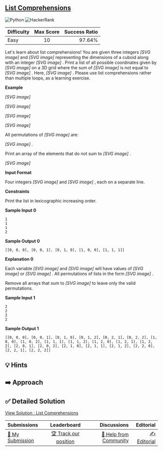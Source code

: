 ## [List Comprehensions](https://www.hackerrank.com/challenges/list-comprehensions)

![Python](https://img.shields.io/badge/python-3670A0?style=for-the-badge&logo=python&logoColor=ffdd54) ![HackerRank](https://img.shields.io/badge/-Hackerrank-2EC866?style=for-the-badge&logo=HackerRank&logoColor=white)

| Difficulty | Max Score | Success Ratio |
|:-----------|:------------:|------------:|
| Easy       | 10      | 97.64%        |

Let's learn about list comprehensions! You are given three integers  *[SVG image]*  and  *[SVG image]*  representing the dimensions of a cuboid along with an integer  *[SVG image]* . Print a list of all possible coordinates given by  *[SVG image]*  on a 3D grid where the sum of  *[SVG image]*  is not equal to  *[SVG image]* . Here,  *[SVG image]* . Please use list comprehensions rather than multiple loops, as a learning exercise. 


**Example**   

 *[SVG image]*    

 *[SVG image]*    

 *[SVG image]*    

 *[SVG image]* 


All permutations of  *[SVG image]*  are:   

 *[SVG image]* . 


Print an array of the elements that do not sum to  *[SVG image]* . 


 *[SVG image]* 

**Input Format**

Four integers  *[SVG image]*  and  *[SVG image]* , each on a separate line. 

**Constraints**

Print the list in lexicographic increasing order.

**Sample Input 0**


```
1
1
1
2

```

**Sample Output 0**


```
[[0, 0, 0], [0, 0, 1], [0, 1, 0], [1, 0, 0], [1, 1, 1]]

```

**Explanation 0**

Each variable  *[SVG image]*  and  *[SVG image]*  will have values of  *[SVG image]*  or  *[SVG image]* . All permutations of lists in the form  *[SVG image]* .   

Remove all arrays that sum to  *[SVG image]*  to leave only the valid permutations.

**Sample Input 1**


```
2
2
2
2

```

**Sample Output 1**


```
[[0, 0, 0], [0, 0, 1], [0, 1, 0], [0, 1, 2], [0, 2, 1], [0, 2, 2], [1, 0, 0], [1, 0, 2], [1, 1, 1], [1, 1, 2], [1, 2, 0], [1, 2, 1], [1, 2, 2], [2, 0, 1], [2, 0, 2], [2, 1, 0], [2, 1, 1], [2, 1, 2], [2, 2, 0], [2, 2, 1], [2, 2, 2]]

```


## 💡 Hints 

## ➡️ Approach 

## ✅ Detailed Solution
[View Solution : List Comprehensions](./list_comprehensions.py)

| Submissions | Leaderboard| Discussions | Editorial |
|:-----------|:------------:|------------:|------------:|
| [📝 My Submission](https://www.hackerrank.com/challenges/list-comprehensions/submissions) | [🏆 Track our position](https://www.hackerrank.com/challenges/list-comprehensions/leaderboard) | [🤔 Help from Community](https://www.hackerrank.com/challenges/list-comprehensions/forum) | [✍️ Editorial](https://www.hackerrank.com/challenges/list-comprehensions/editorial) |

